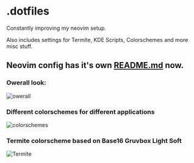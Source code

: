 # .dotfiles
Constantly improving my neovim setup.

Also includes settings for Termite, KDE Scripts, Colorschemes and more misc stuff.

Neovim config has it's own [README.md](https://github.com/andreyorst/dotfiles/blob/master/config/nvim/README.md) now.
---------------------------------------------------------------------------------------------------------------------
### Owerall look:
![owerall](https://user-images.githubusercontent.com/19470159/38469313-6b9e558e-3b5b-11e8-989f-807f000a1daa.png)

### Different colorschemes for different applications
![colorschemes](https://user-images.githubusercontent.com/19470159/38469373-5a671066-3b5c-11e8-8810-488c9e938ed2.png)

### Termite colorscheme based on Base16 Gruvbox Light Soft
![Termite](https://user-images.githubusercontent.com/19470159/38469407-c927caa4-3b5c-11e8-8832-17a02992bf78.png)

